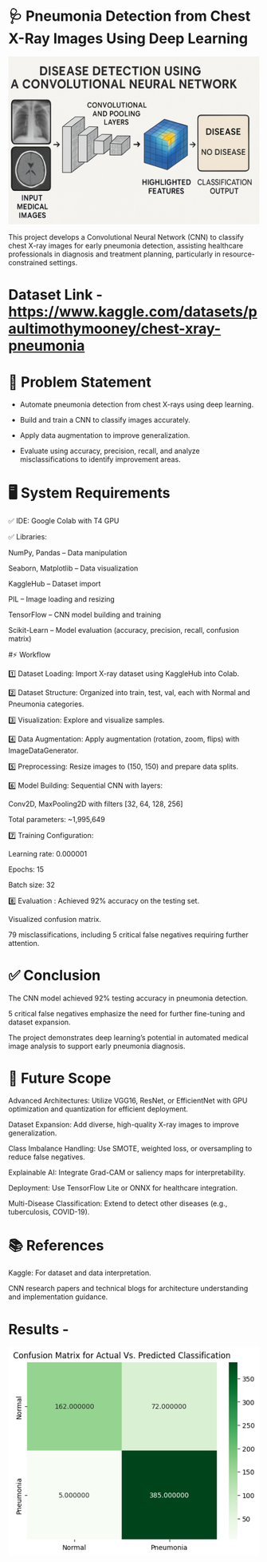 # **🩺 Pneumonia Detection from Chest X-Ray Images Using Deep Learning**

![Disease Detection Using CNN](Images/DiseaseDetectionUsingCNN.png)


This project develops a Convolutional Neural Network (CNN) to classify chest X-ray images for early pneumonia detection, 
assisting healthcare professionals in diagnosis and treatment planning, particularly in resource-constrained settings.

# Dataset Link - https://www.kaggle.com/datasets/paultimothymooney/chest-xray-pneumonia

# 🚀 Problem Statement
* Automate pneumonia detection from chest X-rays using deep learning.
  
* Build and train a CNN to classify images accurately.
  
* Apply data augmentation to improve generalization.
  
* Evaluate using accuracy, precision, recall, and analyze misclassifications to identify improvement areas.

# 🖥️ System Requirements

✅ IDE: Google Colab with T4 GPU

✅ Libraries:

NumPy, Pandas – Data manipulation

Seaborn, Matplotlib – Data visualization

KaggleHub – Dataset import

PIL – Image loading and resizing

TensorFlow – CNN model building and training

Scikit-Learn – Model evaluation (accuracy, precision, recall, confusion matrix)


#⚡ Workflow

1️⃣ Dataset Loading: Import X-ray dataset using KaggleHub into Colab.

2️⃣ Dataset Structure: Organized into train, test, val, each with Normal and Pneumonia categories.

3️⃣ Visualization: Explore and visualize samples.

4️⃣ Data Augmentation: Apply augmentation (rotation, zoom, flips) with ImageDataGenerator.

5️⃣ Preprocessing: Resize images to (150, 150) and prepare data splits.

6️⃣ Model Building: Sequential CNN with layers:

   Conv2D, MaxPooling2D with filters [32, 64, 128, 256]
   
   Total parameters: ~1,995,649
   
7️⃣ Training Configuration:

   Learning rate: 0.000001
   
   Epochs: 15
   
   Batch size: 32
   
8️⃣ Evaluation
:
Achieved 92% accuracy on the testing set.

Visualized confusion matrix.

79 misclassifications, including 5 critical false negatives requiring further attention.  

# ✅ Conclusion

The CNN model achieved 92% testing accuracy in pneumonia detection.

5 critical false negatives emphasize the need for further fine-tuning and dataset expansion.

The project demonstrates deep learning’s potential in automated medical image analysis to support early pneumonia diagnosis.

# 🚀 Future Scope

Advanced Architectures: Utilize VGG16, ResNet, or EfficientNet with GPU optimization and quantization for efficient deployment.

Dataset Expansion: Add diverse, high-quality X-ray images to improve generalization.

Class Imbalance Handling: Use SMOTE, weighted loss, or oversampling to reduce false negatives.

Explainable AI: Integrate Grad-CAM or saliency maps for interpretability.

Deployment: Use TensorFlow Lite or ONNX for healthcare integration.

Multi-Disease Classification: Extend to detect other diseases (e.g., tuberculosis, COVID-19).

# 📚 References

Kaggle: For dataset and data interpretation.

CNN research papers and technical blogs for architecture understanding and implementation guidance.


# Results - 

![Confusion Matrix](Images/confusionmatrix.png)





  
